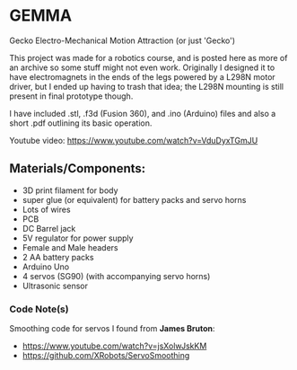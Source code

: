 # GEMMA
Gecko Electro-Mechanical Motion Attraction (or just 'Gecko')

This project was made for a robotics course, and is posted here as more of an archive so some stuff might not even work. Originally I designed it to have electromagnets in the ends of the legs powered by a L298N motor driver, but I ended up having to trash that idea; the L298N mounting is still present in final prototype though.

I have included .stl, .f3d (Fusion 360), and .ino (Arduino) files and also a short .pdf outlining its basic operation.

Youtube video: https://www.youtube.com/watch?v=VduDyxTGmJU

## Materials/Components:
- 3D print filament for body
- super glue (or equivalent) for battery packs and servo horns
- Lots of wires
- PCB 
- DC Barrel jack
- 5V regulator for power supply
- Female and Male headers
- 2 AA battery packs
- Arduino Uno
- 4 servos (SG90) (with accompanying servo horns)
- Ultrasonic sensor



### Code Note(s)
Smoothing code for servos I found from **James Bruton**:
- https://www.youtube.com/watch?v=jsXolwJskKM
- https://github.com/XRobots/ServoSmoothing
